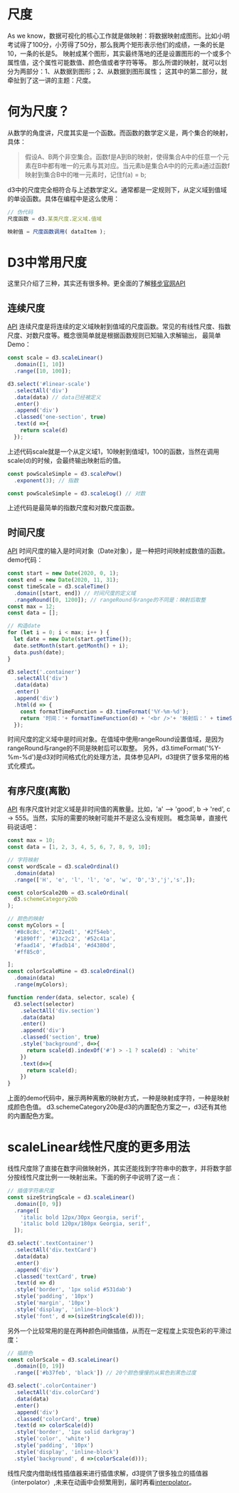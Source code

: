 # 尺度
As we know，数据可视化的核心工作就是做映射：将数据映射成图形。比如小明考试得了100分，小芳得了50分，那么我两个矩形表示他们的成绩，一条的长是10，一条的长是5。
映射成某个图形，其实最终落地的还是设置图形的一个或多个属性值，这个属性可能数值、颜色值或者字符等等。
那么所谓的映射，就可以划分为两部分：1、从数据到图形；2、从数据到图形属性；
这其中的第二部分，就牵扯到了这一讲的主题：尺度。

# 何为尺度？
从数学的角度讲，尺度其实是一个函数。而函数的数学定义是，两个集合的映射，具体：

> 假设A、B两个非空集合。函数f是A到B的映射，使得集合A中的任意一个元素在B中都有唯一的元素与其对应。当元素b是集合A中的的元素a通过函数f映射到集合B中的唯一元素时，记住f(a) = b;

d3中的尺度完全相符合与上述数学定义。通常都是一定规则下，从定义域到值域的单设函数。具体在编程中是这么使用：
```js
// 伪代码
尺度函数 = d3.某类尺度.定义域.值域

映射值 = 尺度函数调用( dataItem );
```

# D3中常用尺度
这里只介绍了三种，其实还有很多种。更全面的了解[移步官网API](https://github.com/d3/d3-scale/blob/v2.2.2/README.md#api-reference)

## 连续尺度
[API](https://github.com/d3/d3-scale/blob/v2.2.2/README.md#scaleLinear)
连续尺度是将连续的定义域映射到值域的尺度函数。常见的有线性尺度、指数尺度、对数尺度等。概念很简单就是根据函数规则已知输入求解输出， 最简单Demo：
```js
const scale = d3.scaleLinear()
  .domain([1, 10])
  .range([10, 100]);

d3.select('#linear-scale')
  .selectAll('div')
  .data(data) // data已经被定义
  .enter()
  .append('div')
  .classed('one-section', true)
  .text(d =>{
    return scale(d)
  });

```
上述代码scale就是一个从定义域1，10映射到值域1，100的函数，当然在调用scale(d)的时候，会最终输出映射后的值。

```js
const powScaleSimple = d3.scalePow()
  .exponent(3); // 指数

const powScaleSimple = d3.scaleLog() // 对数

```
上述代码是最简单的指数尺度和对数尺度函数。

## 时间尺度
[API](https://github.com/d3/d3-scale/blob/v2.2.2/README.md#time-scales)
时间尺度的输入是时间对象（Date对象），是一种把时间映射成数值的函数。demo代码：

```js
const start = new Date(2020, 0, 1);
const end = new Date(2020, 11, 31);
const timeScale = d3.scaleTime()
  .domain([start, end]) // 时间尺度的定义域
  .rangeRound([0, 1200]); // rangeRound与range的不同是：映射后取整
const max = 12;
const data = [];

// 构造date
for (let i = 0; i < max; i++ ) {
  let date = new Date(start.getTime());
  date.setMonth(start.getMonth() + i);
  data.push(date);
}

d3.select('.container')
  .selectAll('div')
  .data(data)
  .enter()
  .append('div')
  .html(d => {
    const formatTimeFunction = d3.timeFormat('%Y-%m-%d');
    return '时间：'+ formatTimeFunction(d) + '<br />'+ '映射后：' + timeScale(d) + '<br />' + '<br />';
  });

```
时间尺度的定义域中是时间对象。在值域中使用rangeRound设置值域，是因为rangeRound与range的不同是映射后可以取整。
另外，d3.timeFormat('%Y-%m-%d')是d3对时间格式化的处理方法，具体参见API，d3提供了很多常用的格式化模式。

## 有序尺度(离散)
[API](https://github.com/d3/d3-scale/blob/v2.2.2/README.md#time-scales)
有序尺度针对定义域是非时间值的离散量。比如，'a' —> 'good', b -> 'red', c -> 555。当然，实际的需要的映射可能并不是这么没有规则。
概念简单，直接代码说话吧：
```js
const max = 10;
const data = [1, 2, 3, 4, 5, 6, 7, 8, 9, 10];

// 字符映射
const wordScale = d3.scaleOrdinal()
  .domain(data)
  .range(['H', 'e', 'l', 'l', 'o', 'w', 'D','3','j','s',]);

const colorScale20b = d3.scaleOrdinal(
  d3.schemeCategory20b
);

// 颜色的映射
const myColors = [
  '#8c8c8c', '#722ed1', '#2f54eb',
  '#1890ff', '#13c2c2', '#52c41a',
  '#faad14', '#fadb14', '#d4380d',
  '#ff85c0', 

];
const colorScaleMine = d3.scaleOrdinal()
  .domain(data)
  .range(myColors);

function render(data, selector, scale) {
  d3.select(selector)
    .selectAll('div.section')
    .data(data)
    .enter()
    .append('div')
    .classed('section', true)
    .style('background', d=>{
      return scale(d).indexOf('#') > -1 ? scale(d) : 'white'
    })
    .text(d=>{
      return scale(d);
    })
}

```
上面的demo代码中，展示两种离散的映射方式，一种是映射成字符，一种是映射成颜色色值。
d3.schemeCategory20b是d3的内置配色方案之一，d3还有其他的内置配色方案。

# scaleLinear线性尺度的更多用法
线性尺度除了直接在数字间做映射外，其实还能找到字符串中的数字，并将数字部分按线性尺度比例一一映射出来。下面的例子中说明了这一点：
```js
// 插值字符串尺度
const sizeStringScale = d3.scaleLinear()
  .domain([0, 9])
  .range([
    'italic bold 12px/30px Georgia, serif',
    'italic bold 120px/180px Georgia, serif',
  ]);

d3.select('.textContainer')
  .selectAll('div.textCard')
  .data(data)
  .enter()
  .append('div')
  .classed('textCard', true)
  .text(d => d)
  .style('border', '1px solid #531dab')
  .style('padding', '10px')
  .style('margin', '10px')
  .style('display', 'inline-block')
  .style('font', d =>(sizeStringScale(d)));

```

另外一个比较常用的是在两种颜色间做插值，从而在一定程度上实现色彩的平滑过度：
```js
// 插颜色
const colorScale = d3.scaleLinear()
  .domain([0, 19])
  .range(['#b37feb', 'black']) // 20个颜色慢慢的从紫色到黑色过度

d3.select('.colorContainer')
  .selectAll('div.colorCard')
  .data(data)
  .enter()
  .append('div')
  .classed('colorCard', true)
  .text(d => colorScale(d))
  .style('border', '1px solid darkgray')
  .style('color', 'white')
  .style('padding', '10px')
  .style('display', 'inline-block')
  .style('background', d =>(colorScale(d)));

```

线性尺度内借助线性插值器来进行插值求解，d3提供了很多独立的插值器（interpolator）,未来在动画中会频繁用到，届时再看[interpolator](https://github.com/d3/d3/blob/master/API.md?_blank#interpolators-d3-interpolate)。

